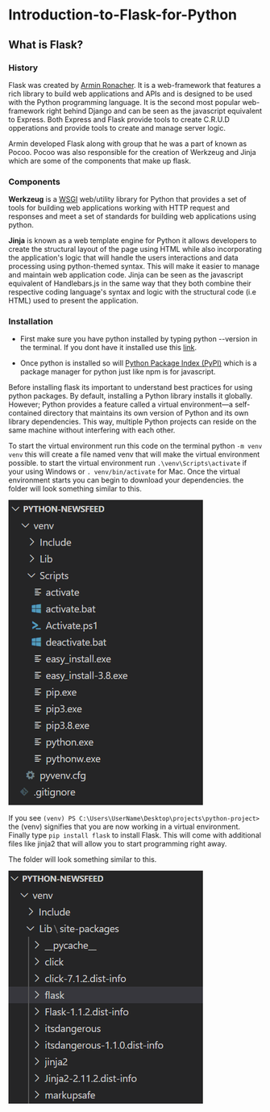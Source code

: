 # Introduction-to-Flask-for-Python

## What is Flask?

### History

Flask was created by [Armin Ronacher](https://en.wikipedia.org/wiki/Armin_Ronacher). It is a web-framework that features a rich library to build web applications and APIs and is designed to be used with the Python programming language. It is the second most popular web-framework right behind Django and can be seen as the javascript equivalent to Express. Both Express and Flask provide tools to create C.R.U.D opperations and provide tools to create and manage server logic.

Armin developed Flask along with group that he was a part of known as Pocoo. Pocoo was also responsible for the creation of Werkzeug and Jinja which are some of the components that make up flask.

### Components

**Werkzeug** is a [WSGI](https://wsgi.readthedocs.io/en/latest/what.html) web/utility library for Python that provides a set of tools for building web applications working with HTTP request and responses and meet a set of standards for building web applications using python.

**Jinja** is known as a web template engine for Python it allows developers to create the structural layout of the page using HTML while also incorporating the application's logic that will handle the users interactions and data processing using python-themed syntax. This will make it easier to manage and maintain web application code. Jinja can be seen as the javascript equivalent of Handlebars.js in the same way that they both combine their respective coding language's syntax and logic with the structural code (i.e HTML) used to present the application.

### Installation

- First make sure you have python installed by typing python --version in the terminal. If you dont have it installed use this [link](https://www.python.org/downloads/).

- Once python is installed so will [Python Package Index (PyPI)](https://pypi.org/) which is a package manager for python just like npm is for javascript.

Before installing flask its important to understand best practices for using python packages. By default, installing a Python library installs it globally. However; Python provides a feature called a virtual environment—a self-contained directory that maintains its own version of Python and its own library dependencies. This way, multiple Python projects can reside on the same machine without interfering with each other.

To start the virtual environment run this code on the terminal python `-m venv venv` this will create a file named venv that will make the virtual environment possible. to start the virtual environment run `.\venv\Scripts\activate` if your using Windows or `. venv/bin/activate` for Mac. Once the virtual environment starts you can begin to download your dependencies. 
the folder will look something similar to this.

![](../assets/Flask.png)

If you see `(venv) PS C:\Users\UserName\Desktop\projects\python-project>` the (venv) signifies that you are now working in a virtual environment. Finally type `pip install flask` to install Flask. This will come with additional files like jinja2 that will allow you to start programming right away.

The folder will look something similar to this.

![flask folder](../assets/flask-folder2.png)




 

